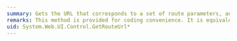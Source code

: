 ```yaml
---
summary: Gets the URL that corresponds to a set of route parameters, and optionally to a route name.
remarks: This method is provided for coding convenience. It is equivalent to calling the <xref:System.Web.Routing.RouteCollection.GetVirtualPath%2A?displayProperty=fullName> method.
uid: System.Web.UI.Control.GetRouteUrl*
---
```

